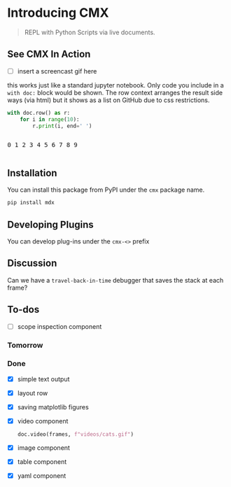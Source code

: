 
# Introducing CMX

> REPL with Python Scripts via live documents.

## See CMX In Action

- [ ] insert a screencast gif here


this works just like a standard jupyter notebook. Only code you include in 
a `with doc:` block would be shown. The row context arranges the result
side ways (via html) but it shows as a list on GitHub due to css 
restrictions.


```python
with doc.row() as r:
    for i in range(10):
        r.print(i, end=' ')
```

<div style="flex-wrap:wrap; display:flex; flex-direction:row; item-align:center;"><pre>
0 
</pre>
<pre>
1 
</pre>
<pre>
2 
</pre>
<pre>
3 
</pre>
<pre>
4 
</pre>
<pre>
5 
</pre>
<pre>
6 
</pre>
<pre>
7 
</pre>
<pre>
8 
</pre>
<pre>
9 
</pre>
</div>

## Installation

You can install this package from PyPI under the `cmx` package name.

``` python
pip install mdx
```
## Developing Plugins

You can develop plug-ins under the `cmx-<>` prefix

## Discussion

Can we have a `travel-back-in-time` debugger that saves the stack
at each frame?

## To-dos

- [ ] scope inspection component

### Tomorrow

### Done

- [x] simple text output
- [x] layout row
- [x] saving matplotlib figures
- [x] video component
    ``` python
    doc.video(frames, f"videos/cats.gif")
    ```
- [x] image component
- [x] table component
- [x] yaml component

